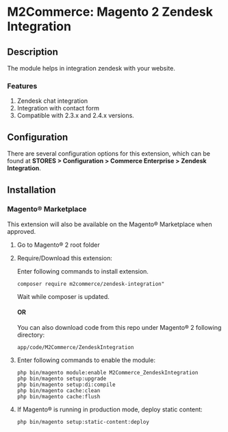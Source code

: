 # M2Commerce: Magento 2 Zendesk Integration

## Description

The module helps in integration zendesk with your website.

### Features
1. Zendesk chat integration
2. Integration with contact form 
3. Compatible with 2.3.x and 2.4.x versions.

## Configuration

There are several configuration options for this extension, which can be found at **STORES > Configuration > Commerce Enterprise > Zendesk Integration**.


## Installation
### Magento® Marketplace

This extension will also be available on the Magento® Marketplace when approved.

1. Go to Magento® 2 root folder
2. Require/Download this extension:

   Enter following commands to install extension.

   ```
   composer require m2commerce/zendesk-integration"
   ```

   Wait while composer is updated.

   #### OR

   You can also download code from this repo under Magento® 2 following directory:

    ```
    app/code/M2Commerce/ZendeskIntegration
    ```    

3. Enter following commands to enable the module:

   ```
   php bin/magento module:enable M2Commerce_ZendeskIntegration
   php bin/magento setup:upgrade
   php bin/magento setup:di:compile
   php bin/magento cache:clean
   php bin/magento cache:flush
   ```

4. If Magento® is running in production mode, deploy static content:

   ```
   php bin/magento setup:static-content:deploy
   ```
